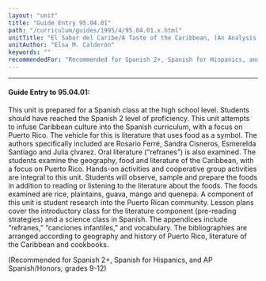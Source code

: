 ```yaml
---
layout: "unit"
title: "Guide Entry 95.04.01"
path: "/curriculum/guides/1995/4/95.04.01.x.html"
unitTitle: "El Sabor del Caribe/A Taste of the Caribbean, (An Analysis of the Sybolism of Food in the Oral and Written Literature of the Caribbean)"
unitAuthor: "Elsa M. Calderón"
keywords: ""
recommendedFor: "Recommended for Spanish 2+, Spanish for Hispanics, and AP Spanish/Honors; grades 9-12"
---
```

<body>
<hr/>
<h4>
Guide Entry to 95.04.01:
</h4>
This unit is prepared for a Spanish class at the high school level. Students should have reached the Spanish 2 level of proficiency. This unit attempts to infuse Caribbean culture into the Spanish curriculum, with a focus on Puerto Rico. The vehicle for this is literature that uses food as a symbol. The authors specifically included are Rosario Ferré, Sandra Cisneros, Esmerelda Santiago and Julia çlvarez. Oral literature (“refranes”) is also examined. The students examine the geography, food and literature of the Caribbean, with a focus on Puerto Rico. Hands-on activities and cooperative group activities are integral to this unit. Students will observe, sample and prepare the foods in addition to reading or listening to the literature about the foods. The foods examined are rice, plaintains, guava, mango and quenepa. A component of this unit is student research into the Puerto Rican community. Lesson plans cover the introductory class for the literature component (pre-reading strategies) and a science class in Spanish. The appendices include “refranes,” “canciones infantiles,” and vocabulary. The bibliographies are arranged according to geography and history of Puerto Rico, literature of the Caribbean and cookbooks.
<p>
(Recommended for Spanish 2+, Spanish for Hispanics, and AP Spanish/Honors; grades 9-12)
</p>
</body>